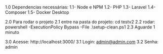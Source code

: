 1.0 Dependencias necessárias:
    1.1- Node e NPM
    1.2- PHP
    1.3- Laravel
    1.4- Composer
    1.5- Docker Desktop

2.0 Para rodar o projeto
    2.1 entre na pasta do projeto: cd testv2
    2.2 rodar:  powershell -ExecutionPolicy Bypass -File .\setup-clean.ps1
    2.3 Aguarde 1 minuto

3.0 Acesse: http://localhost:3000/
    3.1 Login: admin@admin.com
    3.2 Senha: admin
